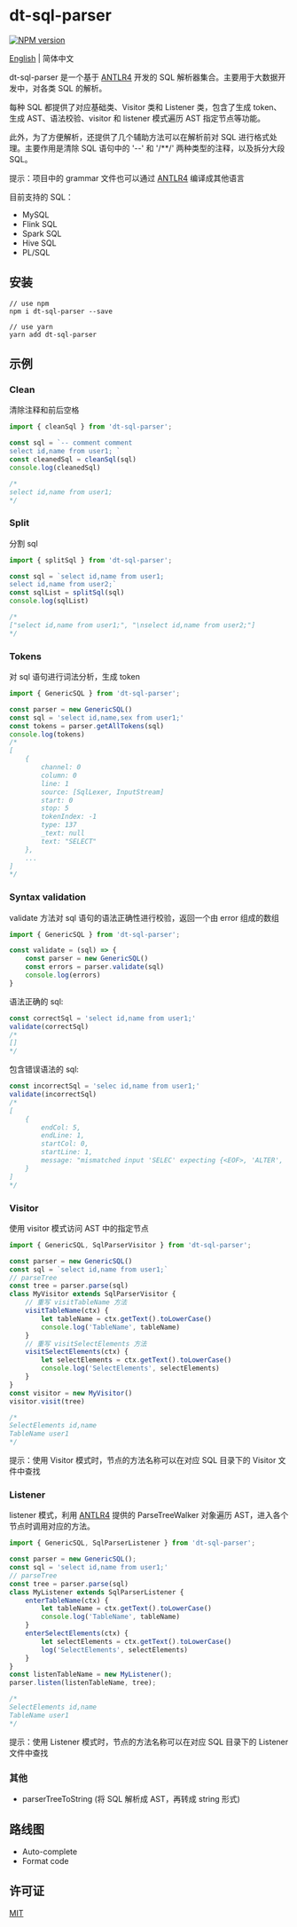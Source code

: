 # dt-sql-parser

[![NPM version][npm-image]][npm-url]

[npm-image]: https://img.shields.io/npm/v/dt-sql-parser.svg?style=flat-square
[npm-url]: https://www.npmjs.com/package/dt-sql-parser

[English](./README.md) | 简体中文

dt-sql-parser 是一个基于 [ANTLR4](https://github.com/antlr/antlr4) 开发的 SQL 解析器集合。主要用于大数据开发中，对各类 SQL 的解析。

每种 SQL 都提供了对应基础类、Visitor 类和 Listener 类，包含了生成 token、生成 AST、语法校验、visitor 和 listener 模式遍历 AST 指定节点等功能。

此外，为了方便解析，还提供了几个辅助方法可以在解析前对 SQL 进行格式处理。主要作用是清除 SQL 语句中的 '--' 和 '/**/' 两种类型的注释，以及拆分大段 SQL。

提示：项目中的 grammar 文件也可以通过 [ANTLR4](https://github.com/antlr/antlr4) 编译成其他语言

目前支持的 SQL：

- MySQL
- Flink SQL
- Spark SQL
- Hive SQL
- PL/SQL

## 安装

```
// use npm
npm i dt-sql-parser --save

// use yarn
yarn add dt-sql-parser
```

## 示例

### Clean

清除注释和前后空格

```javascript
import { cleanSql } from 'dt-sql-parser';

const sql = `-- comment comment
select id,name from user1; `
const cleanedSql = cleanSql(sql)
console.log(cleanedSql)

/*
select id,name from user1;
*/
```

### Split

分割 sql

```javascript
import { splitSql } from 'dt-sql-parser';

const sql = `select id,name from user1;
select id,name from user2;`
const sqlList = splitSql(sql)
console.log(sqlList)

/*
["select id,name from user1;", "\nselect id,name from user2;"]
*/
```

### Tokens

对 sql 语句进行词法分析，生成 token

```javascript
import { GenericSQL } from 'dt-sql-parser';

const parser = new GenericSQL()
const sql = 'select id,name,sex from user1;'
const tokens = parser.getAllTokens(sql)
console.log(tokens)
/*
[
    {
        channel: 0
        column: 0
        line: 1
        source: [SqlLexer, InputStream]
        start: 0
        stop: 5
        tokenIndex: -1
        type: 137
        _text: null
        text: "SELECT"
    },
    ...
]
*/
```

### Syntax validation

validate 方法对 sql 语句的语法正确性进行校验，返回一个由 error 组成的数组

```javascript
import { GenericSQL } from 'dt-sql-parser';

const validate = (sql) => {
    const parser = new GenericSQL()
    const errors = parser.validate(sql)
    console.log(errors)
}
```
语法正确的 sql:
```javascript
const correctSql = 'select id,name from user1;'
validate(correctSql)
/*
[]
*/
```
包含错误语法的 sql:
```javascript
const incorrectSql = 'selec id,name from user1;'
validate(incorrectSql)
/*
[
    {
        endCol: 5,
        endLine: 1,
        startCol: 0,
        startLine: 1,
        message: "mismatched input 'SELEC' expecting {<EOF>, 'ALTER', 'ANALYZE', 'CALL', 'CHANGE', 'CHECK', 'CREATE', 'DELETE', 'DESC', 'DESCRIBE', 'DROP', 'EXPLAIN', 'GET', 'GRANT', 'INSERT', 'KILL', 'LOAD', 'LOCK', 'OPTIMIZE', 'PURGE', 'RELEASE', 'RENAME', 'REPLACE', 'RESIGNAL', 'REVOKE', 'SELECT', 'SET', 'SHOW', 'SIGNAL', 'UNLOCK', 'UPDATE', 'USE', 'BEGIN', 'BINLOG', 'CACHE', 'CHECKSUM', 'COMMIT', 'DEALLOCATE', 'DO', 'FLUSH', 'HANDLER', 'HELP', 'INSTALL', 'PREPARE', 'REPAIR', 'RESET', 'ROLLBACK', 'SAVEPOINT', 'START', 'STOP', 'TRUNCATE', 'UNINSTALL', 'XA', 'EXECUTE', 'SHUTDOWN', '--', '(', ';'}"
    }
]
*/
```

### Visitor

使用 visitor 模式访问 AST 中的指定节点

```javascript
import { GenericSQL, SqlParserVisitor } from 'dt-sql-parser';

const parser = new GenericSQL()
const sql = `select id,name from user1;`
// parseTree
const tree = parser.parse(sql)
class MyVisitor extends SqlParserVisitor {
    // 重写 visitTableName 方法
    visitTableName(ctx) {
        let tableName = ctx.getText().toLowerCase()
        console.log('TableName', tableName)
    }
    // 重写 visitSelectElements 方法
    visitSelectElements(ctx) {
        let selectElements = ctx.getText().toLowerCase()
        console.log('SelectElements', selectElements)
    }
}
const visitor = new MyVisitor()
visitor.visit(tree)

/*
SelectElements id,name
TableName user1
*/

```
提示：使用 Visitor 模式时，节点的方法名称可以在对应 SQL 目录下的 Visitor 文件中查找

### Listener

listener 模式，利用 [ANTLR4](https://github.com/antlr/antlr4) 提供的 ParseTreeWalker 对象遍历 AST，进入各个节点时调用对应的方法。

```javascript
import { GenericSQL, SqlParserListener } from 'dt-sql-parser';

const parser = new GenericSQL();
const sql = 'select id,name from user1;'
// parseTree
const tree = parser.parse(sql)
class MyListener extends SqlParserListener {
    enterTableName(ctx) {
        let tableName = ctx.getText().toLowerCase()
        console.log('TableName', tableName)
    }
    enterSelectElements(ctx) {
        let selectElements = ctx.getText().toLowerCase()
        log('SelectElements', selectElements)
    }
}
const listenTableName = new MyListener();
parser.listen(listenTableName, tree);

/*
SelectElements id,name
TableName user1
*/

```

提示：使用 Listener 模式时，节点的方法名称可以在对应 SQL 目录下的 Listener 文件中查找

### 其他

- parserTreeToString (将 SQL 解析成 AST，再转成 string 形式)

## 路线图

- Auto-complete
- Format code

## 许可证

[MIT](./LICENSE)